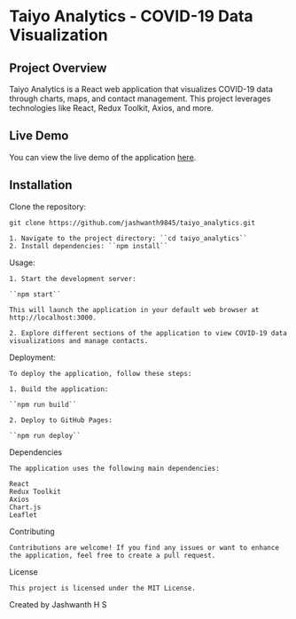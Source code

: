# Taiyo Analytics - COVID-19 Data Visualization

## Project Overview

Taiyo Analytics is a React web application that visualizes COVID-19 data through charts, maps, and contact management. This project leverages technologies like React, Redux Toolkit, Axios, and more.

## Live Demo

You can view the live demo of the application [here](https://jashwanth9845.github.io/taiyo_analytics).

## Installation

Clone the repository:

`git clone https://github.com/jashwanth9845/taiyo_analytics.git`

    1. Navigate to the project directory: ``cd taiyo_analytics``
    2. Install dependencies: ``npm install``

Usage:

    1. Start the development server:

    ``npm start``

    This will launch the application in your default web browser at http://localhost:3000.

    2. Explore different sections of the application to view COVID-19 data visualizations and manage contacts.

Deployment:

    To deploy the application, follow these steps:

    1. Build the application:

    ``npm run build``

    2. Deploy to GitHub Pages:

    ``npm run deploy``

Dependencies

    The application uses the following main dependencies:

    React
    Redux Toolkit
    Axios
    Chart.js
    Leaflet

Contributing

    Contributions are welcome! If you find any issues or want to enhance the application, feel free to create a pull request.

License

    This project is licensed under the MIT License.

Created by Jashwanth H S
